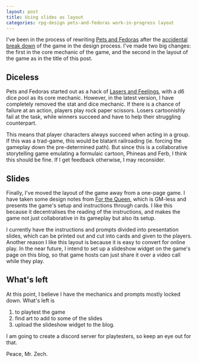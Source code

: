 ```yaml
---
layout: post
title: Using slides as layout
categories: rpg-design pets-and-fedoras work-in-progress layout
---
```


I've been in the process of rewriting [Pets and Fedoras](/projects/pets-and-fedoras-slides) after the [accidental break down](/_posts/2024-04-01-Breaking-your-prototype) of the game in the design process. 
I've made two big changes: the first in the core mechanic of the game, and the second in the layout of the game as in the title of this post.

## Diceless

Pets and Fedoras started out as a hack of [Lasers and Feelings](https://johnharper.itch.io/lasers-feelings), with a d6 dice pool as its core mechanic. However, in the latest version, I have completely removed the stat and dice mechanic. If there is a chance of failure at an action, players play rock paper scissors. Losers cartoonishly fail at the task, while winners succeed and have to help their struggling counterpart.

This means that player characters always succeed when acting in a group. If this was a trad-game, this would be blatant railroading (ie. forcing the gameplay down the pre-determined path). But since this is a collaborative storytelling game emulating a formulaic cartoon, Phineas and Ferb, I think this should be fine. If I get feedback otherwise, I may reconsider.

## Slides

Finally, I've moved the layout of the game away from a one-page game. I have taken some design notes from [For the Queen](https://darringtonpress.com/forthequeen/), which is GM-less and presents the game's setup and instructions through cards. I like this because it decentralises the reading of the instructions, and makes the game not just collaborative in its gameplay but also its setup.

I currently have the instructions and prompts divided into presentation slides, which can be printed out and cut into cards and given to the players. Another reason I like this layout is because it is easy to convert for online play. In the near future, I intend to set up a slideshow widget on the game's page on this blog, so that game hosts can just share it over a video call while they play.

## What's left

At this point, I believe I have the mechanics and prompts mostly locked down. What's left is
1. to playtest the game
2. find art to add to some of the slides
3. upload the slideshow widget to the blog.

I am going to create a discord server for playtesters, so keep an eye out for that.

Peace,
Mr. Zech.
